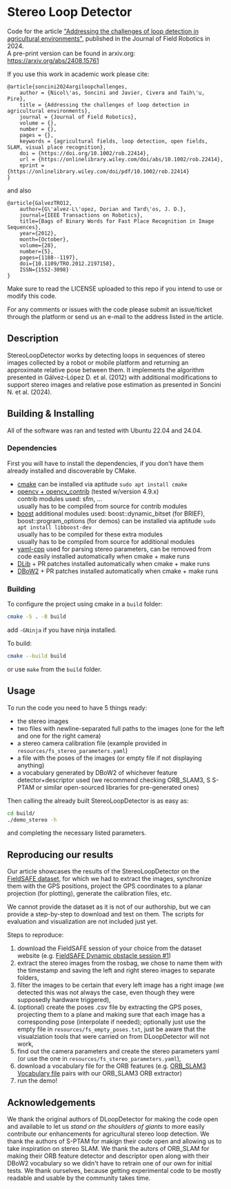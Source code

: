 # Stereo Loop Detector

Code for the article ["Addressing the challenges of loop detection in
agricultural environments"](https://onlinelibrary.wiley.com/doi/10.1002/rob.22414), published in the Journal of Field Robotics in 2024.  
A pre-print version can be found in arxiv.org: https://arxiv.org/abs/2408.15761

If you use this work in academic work please cite:

```text
@article{soncini2024argiloopchallenges,
    author = {Nicol\'as, Soncini and Javier, Civera and Taih\'u, Pire},
    title = {Addressing the challenges of loop detection in agricultural environments},
    journal = {Journal of Field Robotics},
    volume = {},
    number = {},
    pages = {},
    keywords = {agricultural fields, loop detection, open fields, SLAM, visual place recognition},
    doi = {https://doi.org/10.1002/rob.22414},
    url = {https://onlinelibrary.wiley.com/doi/abs/10.1002/rob.22414},
    eprint = {https://onlinelibrary.wiley.com/doi/pdf/10.1002/rob.22414}
}
```
and also
```text
@article{GalvezTRO12,
    author={G\'alvez-L\'opez, Dorian and Tard\'os, J. D.},
    journal={IEEE Transactions on Robotics},
    title={Bags of Binary Words for Fast Place Recognition in Image Sequences},
    year={2012},
    month={October},
    volume={28},
    number={5},
    pages={1188--1197},
    doi={10.1109/TRO.2012.2197158},
    ISSN={1552-3098}
}
```

Make sure to read the LICENSE uploaded to this repo if you intend to use or modify this code.

For any comments or issues with the code please submit an issue/ticket through the platform or send us an e-mail to the address listed in the article.

## Description
StereoLoopDetector works by detecting loops in sequences of stereo images collected by a robot or mobile platform and returning an approximate relative pose between them.
It implements the algorithm presented in Gálvez-López D. et al. (2012) with additional modifications to support stereo images and relative pose estimation as presented in Soncini N. et al. (2024).

## Building & Installing
All of the software was ran and tested with Ubuntu 22.04 and 24.04.

### Dependencies
First you will have to install the dependencies, if you don't have them already installed and discoverable by CMake.

- [cmake](https://cmake.org)
can be installed via aptitude `sudo apt install cmake`
- [opencv + opencv_contrib](https://opencv.org/) (tested w/version 4.9.x)  
contrib modules used: sfm, ...  
usually has to be compiled from source for contrib modules   
- [boost](https://www.boost.org/)
additional modules used: boost::dynamic_bitset (for BRIEF), boost::program_options (for demos) 
can be installed via aptitude `sudo apt install libboost-dev`  
usually has to be compiled for these extra modules  
usually has to be compiled from source for additional modules
- [yaml-cpp](https://github.com/jbeder/yaml-cpp)
used for parsing stereo parameters, can be removed from code easily
installed automatically when cmake + make runs
- [DLib](https://github.com/dorian3d/DLib) + PR patches
installed automatically when cmake + make runs
- [DBoW2](https://github.com/dorian3d/DBoW2) + PR patches
installed automatically when cmake + make runs

### Building

To configure the project using cmake in a `build` folder: 
```bash
cmake -S . -B build
```
add `-GNinja` if you have ninja installed.

To build:
```bash
cmake --build build
```
or use `make` from the `build` folder.

## Usage
To run the code you need to have 5 things ready:
- the stereo images
- two files with newline-separated full paths to the images (one for the left and one for the right camera)
- a stereo camera calibration file (example provided in `resources/fs_stereo_parameters.yaml`)
- a file with the poses of the images (or empty file if not displaying anything)
- a vocabulary generated by DBoW2 of whichever feature detector+descriptor used (we recommend checking ORB_SLAM3, S S-PTAM or similar open-sourced libraries for pre-generated ones)

Then calling the already built StereoLoopDetector is as easy as:
```bash
cd build/
./demo_stereo -h
```
and completing the necessary listed parameters.

## Reproducing our results

Our article showcases the results of the StereoLoopDetector on the [FieldSAFE dataset](https://vision.eng.au.dk/fieldsafe/), for which we had to extract the images, synchronize them with the GPS positions, project the GPS coordinates to a planar projection (for plotting), generate the calibration files, etc.

We cannot provide the dataset as it is not of our authorship, but we can provide a step-by-step to download and test on them.
The scripts for evaluation and visualization are not included just yet.

Steps to reproduce:
1. download the FieldSAFE session of your choice from the dataset website (e.g. [FieldSAFE Dynamic obstacle session #1](https://vision.eng.au.dk/?download=/data/FieldSAFE/2016-10-25-11-41-21.bag))
2. extract the stereo images from the rosbag, we chose to name them with the timestamp and saving the left and right stereo images to separate folders,
3. filter the images to be certain that every left image has a right image (we detected this was not always the case, even though they were supposedly hardware triggered),
4. (optional) create the poses .csv file by extracting the GPS poses, projecting them to a plane and making sure that each image has a corresponding pose (interpolate if needed); optionally just use the empty file in `resources/fs_empty_poses.txt`, just be aware that the visualziation tools that were carried on from DLoopDetector will not work,
5. find out the camera parameters and create the stereo parameters yaml (or use the one in `resources/fs_stereo_parameters.yaml`),
6. download a vocabulary file for the ORB features (e.g. [ORB_SLAM3 Vocabulary file](https://github.com/UZ-SLAMLab/ORB_SLAM3/raw/master/Vocabulary/ORBvoc.txt.tar.gz) pairs with our ORB_SLAM3 ORB extractor)
7. run the demo!


## Acknowledgements
We thank the original authors of DLoopDetector for making the code open and available to let us _stand on the shoulders of giants_ to more easily contribute our enhancements for agricultural stereo loop detection.
We thank the authors of S-PTAM for makign their code open and allowing us to take inspiration on stereo SLAM.
We thank the autors of ORB_SLAM for making their ORB feature detector and descriptor open along with their DBoW2 vocabulary so we didn't have to retrain one of our own for initial tests.
We thank ourselves, because getting experimental code to be mostly readable and usable by the community takes time.